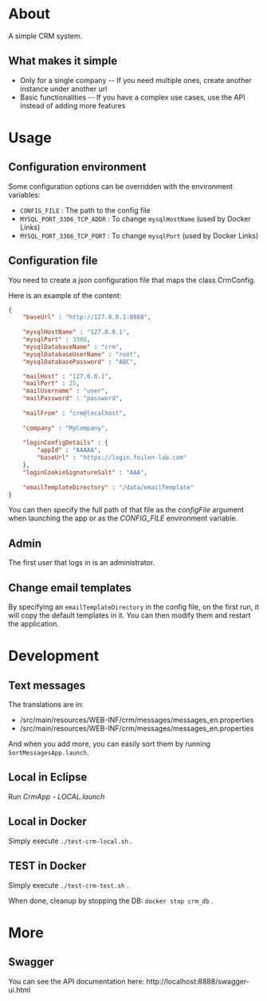 # About

A simple CRM system.

## What makes it simple

- Only for a single company
-- If you need multiple ones, create another instance under another url
- Basic functionalities
-- If you have a complex use cases, use the API instead of adding more features

# Usage

## Configuration environment

Some configuration options can be overridden with the environment variables:

* `CONFIG_FILE` : The path to the config file
* `MYSQL_PORT_3306_TCP_ADDR` : To change `mysqlHostName` (used by Docker Links)
* `MYSQL_PORT_3306_TCP_PORT` : To change `mysqlPort` (used by Docker Links)

## Configuration file

You need to create a json configuration file that maps the class CrmConfig.

Here is an example of the content:

```json
{
	"baseUrl" : "http://127.0.0.1:8888",
	
	"mysqlHostName" : "127.0.0.1",
	"mysqlPort" : 3306,
	"mysqlDatabaseName" : "crm",
	"mysqlDatabaseUserName" : "root",
	"mysqlDatabasePassword" : "ABC",

	"mailHost" : "127.0.0.1",
	"mailPort" : 25,
	"mailUsername" : "user",
	"mailPassword" : "password",
	
	"mailFrom" : "crm@localhost",
	
	"company" : "MyCompany",
	
	"loginConfigDetails" : {
		"appId" : "AAAAA",
		"baseUrl" : "https://login.foilen-lab.com"
	},
	"loginCookieSignatureSalt" : "AAA",
	
	"emailTemplateDirectory" : "/data/emailTemplate"
}
```

You can then specify the full path of that file as the *configFile* argument when launching the app or as the
*CONFIG_FILE* environment variable.

## Admin

The first user that logs in is an administrator.

## Change email templates

By specifying an `emailTemplateDirectory` in the config file, on the first run, it will copy the default 
templates in it. You can then modify them and restart the application.

# Development

## Text messages

The translations are in:
- /src/main/resources/WEB-INF/crm/messages/messages_en.properties
- /src/main/resources/WEB-INF/crm/messages/messages_en.properties

And when you add more, you can easily sort them by running `SortMessagesApp.launch`.

## Local in Eclipse

Run *CrmApp - LOCAL.launch*

## Local in Docker

Simply execute `./test-crm-local.sh` .

## TEST in Docker

Simply execute `./test-crm-test.sh` .

When done, cleanup by stopping the DB: `docker stop crm_db` .

# More

## Swagger

You can see the API documentation here: http://localhost:8888/swagger-ui.html

